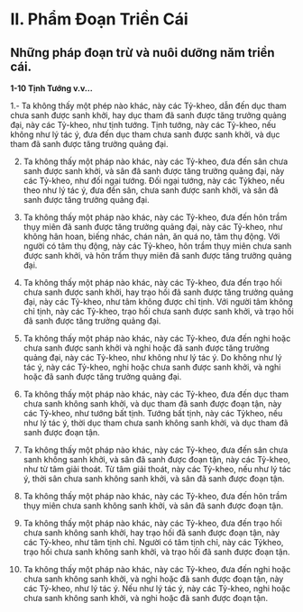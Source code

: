 # II. Phẩm Ðoạn Triền Cái

## Những pháp đoạn trừ và nuôi dưỡng năm triền cái.

**1-10 Tịnh Tướng v.v...**

1.- Ta không thấy một phép nào khác, này các Tỷ-kheo, dẫn đến dục tham chưa sanh được sanh khởi,
hay dục tham đã sanh được tăng trưởng quảng đại, này các Tỷ-kheo, như tịnh tướng. Tịnh tướng, này
các Tỷ-kheo, nếu không như lý tác ý, đưa đến dục tham chưa sanh được sanh khởi, và dục tham đã sanh
được tăng trưởng quảng đại.

2. Ta không thấy một pháp nào khác, này các Tỷ-kheo, đưa đến sân chưa sanh được sanh khởi, và sân đã
sanh được tăng trưởng quảng đại, này các Tỷ-kheo, như đối ngại tướng. Ðối ngại tướng, này các Tỷkheo, nếu theo như lý tác ý, đưa đến sân, chưa sanh được sanh khởi, và sân đã sanh được tăng trưởng
quảng đại.
3. Ta không thấy một pháp nào khác, này các Tỷ-kheo, đưa đến hôn trầm thụy miên đã sanh được tăng
trưởng quảng đại, này các Tỷ-kheo, như không hân hoan, biếng nhác, chán nản, ăn quá no, tâm thụ
động. Với người có tâm thụ động, này các Tỷ-kheo, hôn trầm thụy miên chưa sanh được sanh khởi, và
hôn trầm thụy miên đã sanh được tăng trưởng quảng đại.

4. Ta không thấy một pháp nào khác, này các Tỷ-kheo, đưa đến trạo hối chưa sanh được sanh khởi, hay
trạo hối đã sanh được tăng trưởng quảng đại, này các Tỷ-kheo, như tâm không được chỉ tịnh. Với người
tâm không chỉ tịnh, này các Tỷ-kheo, trạo hối chưa sanh được sanh khởi, và trạo hối đã sanh được tăng
trưởng quảng đại.

5. Ta không thấy một pháp nào khác, này các Tỷ-kheo, đưa đến nghi hoặc chưa sanh được sanh khởi và
nghi hoặc đã sanh được tăng trưởng quảng đại, này các Tỷ-kheo, như không như lý tác ý. Do không như
lý tác ý, này các Tỷ-kheo, nghi hoặc chưa sanh được sanh khởi, và nghi hoặc đã sanh được tăng trưởng
quảng đại.

6. Ta không thấy một pháp nào khác, này các Tỷ-kheo, đưa đến dục tham chưa sanh không sanh khởi,
và dục tham đã sanh được đoạn tận, này các Tỷ-kheo, như tướng bất tịnh. Tướng bất tịnh, này các Tỷkheo, nếu như lý tác ý, thời dục tham chưa sanh không sanh khởi, và dục tham đã sanh được đoạn tận.

7. Ta không thấy một pháp nào khác, này các Tỷ-kheo, đưa đến sân chưa sanh không sanh khởi, và sân
đã sanh được đoạn tận, này các Tỷ-kheo, như từ tâm giải thoát. Từ tâm giải thoát, này các Tỷ-kheo, nếu
như lý tác ý, thời sân chưa sanh không sanh khởi, và sân đã sanh được đoạn tận.

8. Ta không thấy một pháp nào khác, này các Tỷ-kheo, đưa đến hôn trầm thụy miên chưa sanh không
sanh khởi, và sân đã sanh được đoạn tận.

9. Ta không thấy một pháp nào khác, này các Tỷ-kheo, đưa đến trạo hối chưa sanh không sanh khởi, hay
trạo hối đã sanh được đoạn tận, này các Tỷ-kheo, như tâm tịnh chỉ. Người có tâm tịnh chỉ, này các Tỷkheo, trạo hối chưa sanh không sanh khởi, và trạo hối đã sanh được đoạn tận.

10. Ta không thấy một pháp nào khác, này các Tỷ-kheo, đưa đến nghi hoặc chưa sanh không sanh khởi,
và nghi hoặc đã sanh được đoạn tận, này các Tỷ-kheo, như lý tác ý. Nếu như lý tác ý, này các Tỷ-kheo,
nghi hoặc chưa sanh không sanh khởi, và nghi hoặc đã sanh được đoạn tận.

